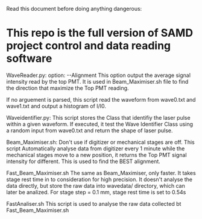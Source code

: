 Read this document before doing anything dangerous:

This repo is the full version of SAMD project control and data reading software
============================================================================


WaveReader.py:
option: --Alignment    This option output the average signal intensity read by the top PMT. It is used in Beam_Maximiser.sh file to find the direction that maximize the Top PMT reading.

If no arguement is parsed, this script read the waveform from wave0.txt and wave1.txt and output a histogram of I/I0.

Waveidentifier.py:
This script stores the Class that identifiy the laser pulse within a given waveform. If executed, it test the Wave Identifier Class using a random input from wave0.txt and return the shape of laser pulse.

Beam_Maximiser.sh:
Don't use if digitizer or mechanical stages are off.
This script Automatically analyse data from digitizer every 1 minute while the mechanical stages move to a new position, it returns the Top PMT signal intensity for different. This is used to find the BEST alignment.

Fast_Beam_Maximiser.sh
The same as Beam_Maximiser, only faster. It takes stage rest time in to consideration for high precision. It doesn't analyse the data directly, but store the raw data into wavedata/ directory, which can later be analized. 
For stage step = 0.1 mm, stage rest time is set to 0.54s

FastAnaliser.sh
This script is used to analyse the raw data collected bt Fast_Beam_Maximiser.sh

